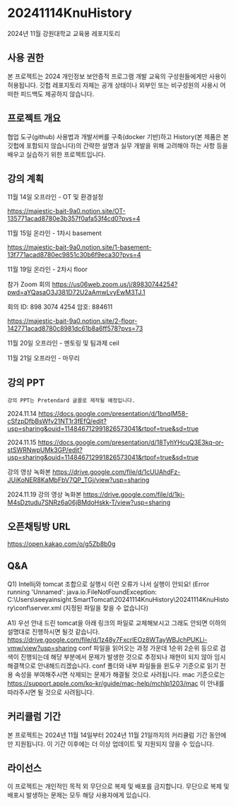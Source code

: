 # 20241114KnuHistory
2024년 11월 강원대학교 교육용 레포지토리

## 사용 권한

본 프로젝트는 2024 개인정보 보안증적 프로그램 개발 교육의 구성원들에게만 사용이 허용됩니다. 깃헙 레포지토리 자체는 공개 상태이나 외부인 또는 비구성원의 사용시 어떠한 피드백도 제공하지 않습니다.

## 프로젝트 개요

협업 도구(github) 사용법과 개발서버를 구축(docker 기반)하고 History(본 제품은 본 깃헙에 포함되지 않습니다)의 간략한 설명과 실무 개발을 위해 고려해야 하는 사항 등을 배우고 실습하기 위한 프로젝트입니다.

## 강의 계획

11월 14일 오프라인 - OT 및 환경설정

https://majestic-bait-9a0.notion.site/OT-135771acad8780e3b357f0afa53f4cd0?pvs=4

11월 15일 온라인 - 1차시 basement

https://majestic-bait-9a0.notion.site/1-basement-13f771acad8780ec9851c30b6f9eca30?pvs=4

11월 19일 온라인 - 2차시 floor

참가 Zoom 회의
https://us06web.zoom.us/j/89830744254?pwd=aYQasaO3J381D72U2aAmwLvyEwM3TJ.1

회의 ID: 898 3074 4254
암호: 884611

https://majestic-bait-9a0.notion.site/2-floor-142771acad8780c8981dc61b8a6ff578?pvs=73

11월 20일 오프라인 - 멘토링 및 팀과제 ceil

11월 21일 오프라인 - 마무리

## 강의 PPT

    강의 PPT는 Pretendard 글꼴로 제작될 예정입니다. 

2024.11.14
https://docs.google.com/presentation/d/1bnqlM58-cSfzpDfbBsWfv21NT1r3fEfQ/edit?usp=sharing&ouid=114846712991826573041&rtpof=true&sd=true

2024.11.15
https://docs.google.com/presentation/d/18TyhYHcuQ3E3kq-or-stSWRNwpUMk3GP/edit?usp=sharing&ouid=114846712991826573041&rtpof=true&sd=true

강의 영상 녹화본
https://drive.google.com/file/d/1cUUAhdFz-JUiKoNER8KaMbFbV7QP_TGj/view?usp=sharing

2024.11.19
강의 영상 녹화본
https://drive.google.com/file/d/1kj-M4sDztudu7SNRz6a06jBMdoHskk-T/view?usp=sharing

## 오픈채팅방 URL

https://open.kakao.com/o/g5Zb8b0g

## Q&A

Q1) Intellij와 tomcat 조합으로 실행시 이런 오류가 나서 실행이 안되요! (Error running 'Unnamed': java.io.FileNotFoundException: C:\Users\seeyainsight\.SmartTomcat\20241114KnuHistory\20241114KnuHistory\conf\server.xml (지정된 파일을 찾을 수 없습니다)

A1) 우선 안내 드린 tomcat을 아래 링크의 파일로 교체해보시고 그래도 안되면 이하의 설명대로 진행하시면 될것 같습니다.
https://drive.google.com/file/d/1z48y7FxcrlEOz8WTayWBJchPUKLi-vmw/view?usp=sharing
    conf 파일을 읽어오는 과정 가운데 1순위 2순위 등으로 검색이 진행되는데 해당 부분에서 문제가 발생한 것으로 추정되나 재현이 되지 않아 임시 해결책으로 안내해드리겠습니다.
    conf 폴더와 내부 파일들을 윈도우 기준으로 읽기 전용 속성을 부여해주시면 삭제되는 문제가 해결될 것으로 사려됩니다.
    mac 기준으로는 https://support.apple.com/ko-kr/guide/mac-help/mchlp1203/mac 이 안내를 따라주시면 될 것으로 사려됩니다.

## 커리큘럼 기간

본 프로젝트는 2024년 11월 14일부터 2024년 11월 21일까지의 커리큘럼 기간 동안에만 지원됩니다. 이 기간 이후에는 더 이상 업데이트 및 지원되지 않을 수 있습니다.

## 라이선스

이 프로젝트는 개인적인 목적 외 무단으로 복제 및 배포를 금지합니다. 무단으로 복제 및 배포시 발생하는 문제는 모두 해당 사용자에게 있습니다.
